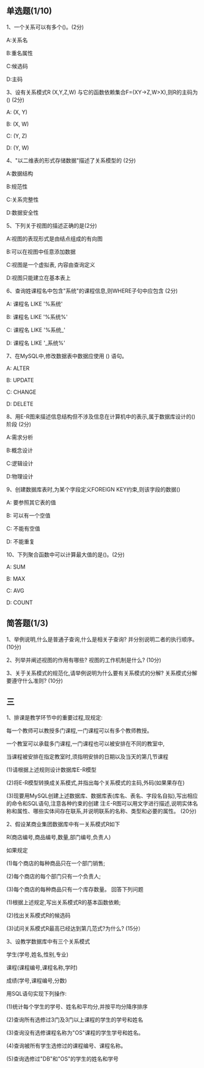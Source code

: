 ## 单选题(1/10)

1、一个关系可以有多个()。(2分)  

A:关系名 

B:重名属性

C:候选码

D:主码

 

3、设有关系模式R (X,Y,Z,W) 与它的函数依赖集合F=(XY->Z,W>X),则R的主码为() (2分)

A: (X, Y)

B: (X, W)

C: (Y, Z)

D: (Y, W)

4、"以二维表的形式存储数据"描述了关系模型的 (2分)

A:数据结构

B:规范性

C:关系完整性

D:数据安全性

5、下列关于视图的描述正确的是(2分)

A:视图的表现形式是由结点组成的有向图

B:可以在视图中任意添加数据

C:视图是一个虚拟表, 内容由查询定义

D:视图只能建立在基本表上


6、查询姓课程名中包含"系统"的课程信息,则WHERE子句中应包含 (2分)

A: 课程名 LIKE '%系统'

B: 课程名 LIKE '%系统%'

C: 课程名 LIKE '%系统_'

D: 课程名 LIKE '_系统%'


7、在MySQL中,修改数据表中数据应使用 () 语句。

A: ALTER

B: UPDATE

C: CHANGE

D: DELETE



8、用E-R图来描述信息结构但不涉及信息在计算机中的表示,属于数据库设计的()阶段 (2分)

A:需求分析

B:概念设计

C:逻辑设计

D:物理设计

  

9、创建数据库表时,为某个字段定义FOREIGN KEY约束,则该字段的数据()

A: 要参照其它表的值

B: 可以有一个空值

C: 不能有空值

D: 不能重复


  
10、下列聚合函数中可以计算最大值的是()。(2分)

A: SUM

B: MAX

C: AVG

D: COUNT


## 简答题(1/3)
1、举例说明,什么是普通子查询,什么是相关子查询? 并分别说明二者的执行顺序。 (10分)


2、列举并阐述视图的作用有哪些? 视图的工作机制是什么? (10分)


3、关于关系模式的规范化,请举例说明为什么要有关系模式的分解? 关系模式分解要遵守什么准则? (10分)


## 三


1、排课是教学环节中的重要过程,现规定:

每一个教师可以教授多门课程,一门课程可以有多个教师教授。

一个教室可以承载多门课程,一门课程也可以被安排在不同的教室中,

当课程被安排在指定教室时,须指明安排的日期以及当天的第几节课程

(1)请根据上述规则设计数据库E-R模型

(2)将E-R模型转换成关系模式,并指出每个关系模式的主码,外码(如果果存在)

(3)现要用MySQL创建上述数据库、数据库表(库名、表名、字段名自拟),写出相应的命令和SQL语句,注意各种约束的创建
注:E-R图可以用文字进行描述,说明实体名称和属性、哪些实体间存在联系,并说明联系的名称、类型和必要的属性。
(20分)




2、假设某商业集团数据库中有一关系模式R如下

R(商店编号,商品编号,数量,部门编号,负责人)

如果规定

(1)每个商店的每种商品只在一个部门销售;

(2)每个商店的每个部门只有一个负责人;

(3)每个商店的每种商品只有一个库存数量。
回答下列问题


(1)根据上述规定,写出关系模式R的基本函数依赖;

(2)找出关系模式R的候选码

(3)试问关系模式R最高已经达到第几范式?为什么?
(15分）


3、设教学数据库中有三个关系模式

学生(学号,姓名,性别,专业)

课程(课程编号,课程名称,学时)

成绩(学号,课程编号,分数)

用SQL语句实现下列操作:

(1)统计每个学生的学号、姓名和平均分,并按平均分降序排序

(2)查询所有选修过3门及3门以上课程的学生的学号和姓名

(3)查询没有选修课程名称为"OS"课程的学生学号和姓名。

(4)查询被所有学生选修过的课程编号、课程名称。

(5)查询选修过"DB"和"OS"的学生的姓名和学号













